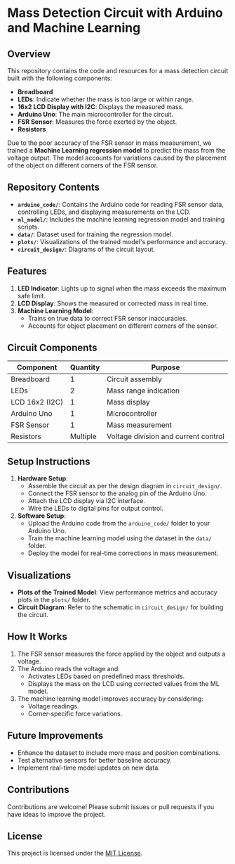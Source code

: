# Mass Detection Circuit with Arduino and Machine Learning

## Overview
This repository contains the code and resources for a mass detection circuit built with the following components:

- **Breadboard**
- **LEDs**: Indicate whether the mass is too large or within range.
- **16x2 LCD Display with I2C**: Displays the measured mass.
- **Arduino Uno**: The main microcontroller for the circuit.
- **FSR Sensor**: Measures the force exerted by the object.
- **Resistors**

Due to the poor accuracy of the FSR sensor in mass measurement, we trained a **Machine Learning regression model** to predict the mass from the voltage output. The model accounts for variations caused by the placement of the object on different corners of the FSR sensor.

## Repository Contents
- **`arduino_code/`**: Contains the Arduino code for reading FSR sensor data, controlling LEDs, and displaying measurements on the LCD.
- **`ml_model/`**: Includes the machine learning regression model and training scripts.
- **`data/`**: Dataset used for training the regression model.
- **`plots/`**: Visualizations of the trained model's performance and accuracy.
- **`circuit_design/`**: Diagrams of the circuit layout.

## Features
1. **LED Indicator**: Lights up to signal when the mass exceeds the maximum safe limit.
2. **LCD Display**: Shows the measured or corrected mass in real time.
3. **Machine Learning Model**:
   - Trains on true data to correct FSR sensor inaccuracies.
   - Accounts for object placement on different corners of the sensor.

## Circuit Components
| Component       | Quantity | Purpose                          |
|-----------------|----------|----------------------------------|
| Breadboard      | 1        | Circuit assembly                |
| LEDs            | 2        | Mass range indication           |
| LCD 16x2 (I2C)  | 1        | Mass display                    |
| Arduino Uno     | 1        | Microcontroller                 |
| FSR Sensor      | 1        | Mass measurement                |
| Resistors       | Multiple | Voltage division and current control |

## Setup Instructions
1. **Hardware Setup**:
   - Assemble the circuit as per the design diagram in `circuit_design/`.
   - Connect the FSR sensor to the analog pin of the Arduino Uno.
   - Attach the LCD display via I2C interface.
   - Wire the LEDs to digital pins for output control.
2. **Software Setup**:
   - Upload the Arduino code from the `arduino_code/` folder to your Arduino Uno.
   - Train the machine learning model using the dataset in the `data/` folder.
   - Deploy the model for real-time corrections in mass measurement.

## Visualizations
- **Plots of the Trained Model**:
  View performance metrics and accuracy plots in the `plots/` folder.
- **Circuit Diagram**:
  Refer to the schematic in `circuit_design/` for building the circuit.

## How It Works
1. The FSR sensor measures the force applied by the object and outputs a voltage.
2. The Arduino reads the voltage and:
   - Activates LEDs based on predefined mass thresholds.
   - Displays the mass on the LCD using corrected values from the ML model.
3. The machine learning model improves accuracy by considering:
   - Voltage readings.
   - Corner-specific force variations.

## Future Improvements
- Enhance the dataset to include more mass and position combinations.
- Test alternative sensors for better baseline accuracy.
- Implement real-time model updates on new data.

## Contributions
Contributions are welcome! Please submit issues or pull requests if you have ideas to improve the project.

## License
This project is licensed under the [MIT License](LICENSE).

